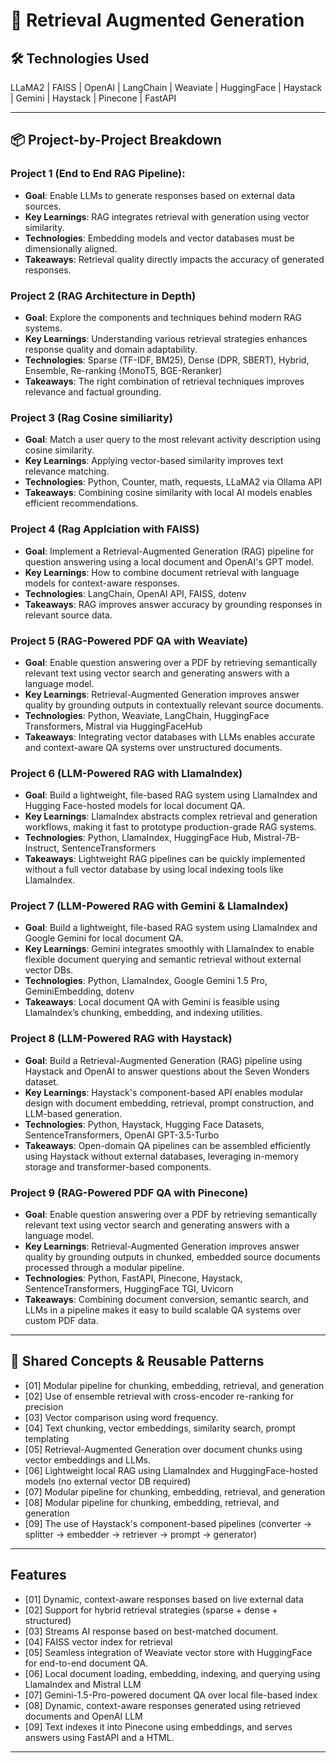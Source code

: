 # 🚀 Retrieval Augmented Generation

## 🛠️ Technologies Used

LLaMA2 | FAISS | OpenAI | LangChain | Weaviate | HuggingFace | Haystack | Gemini | Haystack | Pinecone | FastAPI

---

## 📦 Project-by-Project Breakdown

### Project 1 (End to End RAG Pipeline): 
- **Goal**: Enable LLMs to generate responses based on external data sources.
- **Key Learnings**: RAG integrates retrieval with generation using vector similarity.
- **Technologies**: Embedding models and vector databases must be dimensionally aligned.
- **Takeaways**: Retrieval quality directly impacts the accuracy of generated responses.

### Project 2 (RAG Architecture in Depth)
- **Goal**: Explore the components and techniques behind modern RAG systems.
- **Key Learnings**: Understanding various retrieval strategies enhances response quality and domain adaptability.
- **Technologies**: Sparse (TF-IDF, BM25), Dense (DPR, SBERT), Hybrid, Ensemble, Re-ranking (MonoT5, BGE-Reranker)
- **Takeaways**: The right combination of retrieval techniques improves relevance and factual grounding.

### Project 3 (Rag Cosine similiarity)

- **Goal**: Match a user query to the most relevant activity description using cosine similarity.
- **Key Learnings**: Applying vector-based similarity improves text relevance matching.
- **Technologies**: Python, Counter, math, requests, LLaMA2 via Ollama API
- **Takeaways**: Combining cosine similarity with local AI models enables efficient recommendations.

### Project 4 (Rag Applciation with FAISS)

- **Goal**: Implement a Retrieval-Augmented Generation (RAG) pipeline for question answering using a local document and OpenAI's GPT model.
- **Key Learnings**: How to combine document retrieval with language models for context-aware responses.
- **Technologies**: LangChain, OpenAI API, FAISS, dotenv
- **Takeaways**: RAG improves answer accuracy by grounding responses in relevant source data.

### Project 5 (RAG-Powered PDF QA with Weaviate)

- **Goal**: Enable question answering over a PDF by retrieving semantically relevant text using vector search and generating answers with a language model.
- **Key Learnings**: Retrieval-Augmented Generation improves answer quality by grounding outputs in contextually relevant source documents.
- **Technologies**: Python, Weaviate, LangChain, HuggingFace Transformers, Mistral via HuggingFaceHub
- **Takeaways**: Integrating vector databases with LLMs enables accurate and context-aware QA systems over unstructured documents.

### Project 6 (LLM-Powered RAG with LlamaIndex)

- **Goal**: Build a lightweight, file-based RAG system using LlamaIndex and Hugging Face-hosted models for local document QA.
- **Key Learnings**: LlamaIndex abstracts complex retrieval and generation workflows, making it fast to prototype production-grade RAG systems.
- **Technologies**: Python, LlamaIndex, HuggingFace Hub, Mistral-7B-Instruct, SentenceTransformers
- **Takeaways**: Lightweight RAG pipelines can be quickly implemented without a full vector database by using local indexing tools like LlamaIndex.

### Project 7 (LLM-Powered RAG with Gemini & LlamaIndex)

- **Goal**: Build a lightweight, file-based RAG system using LlamaIndex and Google Gemini for local document QA.
- **Key Learnings**: Gemini integrates smoothly with LlamaIndex to enable flexible document querying and semantic retrieval without external vector DBs.
- **Technologies**: Python, LlamaIndex, Google Gemini 1.5 Pro, GeminiEmbedding, dotenv
- **Takeaways**: Local document QA with Gemini is feasible using LlamaIndex’s chunking, embedding, and indexing utilities.

### Project 8 (LLM-Powered RAG with Haystack)

- **Goal**: Build a Retrieval-Augmented Generation (RAG) pipeline using Haystack and OpenAI to answer questions about the Seven Wonders dataset.
- **Key Learnings**: Haystack's component-based API enables modular design with document embedding, retrieval, prompt construction, and LLM-based generation.
- **Technologies**: Python, Haystack, Hugging Face Datasets, SentenceTransformers, OpenAI GPT-3.5-Turbo
- **Takeaways**: Open-domain QA pipelines can be assembled efficiently using Haystack without external databases, leveraging in-memory storage and transformer-based components.

### Project 9 (RAG-Powered PDF QA with Pinecone)

- **Goal**: Enable question answering over a PDF by retrieving semantically relevant text using vector search and generating answers with a language model.
- **Key Learnings**: Retrieval-Augmented Generation improves answer quality by grounding outputs in chunked, embedded source documents processed through a modular pipeline.
- **Technologies**: Python, FastAPI, Pinecone, Haystack, SentenceTransformers, HuggingFace TGI, Uvicorn
- **Takeaways**: Combining document conversion, semantic search, and LLMs in a pipeline makes it easy to build scalable QA systems over custom PDF data.

---

## 🔄 Shared Concepts & Reusable Patterns

- [01] Modular pipeline for chunking, embedding, retrieval, and generation
- [02] Use of ensemble retrieval with cross-encoder re-ranking for precision
- [03] Vector comparison using word frequency.
- [04] Text chunking, vector embeddings, similarity search, prompt templating
- [05] Retrieval-Augmented Generation over document chunks using vector embeddings and LLMs.
- [06] Lightweight local RAG using LlamaIndex and HuggingFace-hosted models (no external vector DB required)  
- [07] Modular pipeline for chunking, embedding, retrieval, and generation
- [08] Modular pipeline for chunking, embedding, retrieval, and generation
- [09] The use of Haystack's component-based pipelines (converter → splitter → embedder → retriever → prompt → generator)

---

## Features

- [01] Dynamic, context-aware responses based on live external data
- [02] Support for hybrid retrieval strategies (sparse + dense + structured)
- [03] Streams AI response based on best-matched document.
- [04] FAISS vector index for retrieval
- [05] Seamless integration of Weaviate vector store with HuggingFace for end-to-end document QA.
- [06] Local document loading, embedding, indexing, and querying using LlamaIndex and Mistral LLM  
- [07] Gemini-1.5-Pro-powered document QA over local file-based index
- [08] Dynamic, context-aware responses generated using retrieved documents and OpenAI LLM
- [09] Text indexes it into Pinecone using embeddings, and serves answers using FastAPI and a HTML.

---